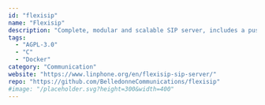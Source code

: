 ```yaml
---
id: "flexisip"
name: "Flexisip"
description: "Complete, modular and scalable SIP server, includes a push gateway, to deliver SIP incoming calls or text messages on mobile device platforms where push notifications are required to receive information when the app is not active in the foreground."
tags:
  - "AGPL-3.0"
  - "C"
  - "Docker"
category: "Communication"
website: "https://www.linphone.org/en/flexisip-sip-server/"
repo: "https://github.com/BelledonneCommunications/flexisip"
#image: "/placeholder.svg?height=300&width=400"
---
```


